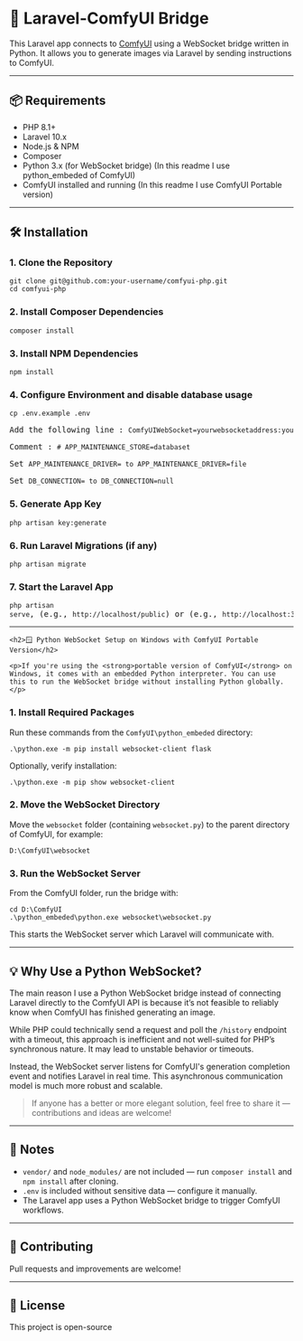   <h1>🚀 Laravel-ComfyUI Bridge</h1>

  <p>This Laravel app connects to <a href="https://github.com/comfyanonymous/ComfyUI" target="_blank">ComfyUI</a> using a WebSocket bridge written in Python. It allows you to generate images via Laravel by sending instructions to ComfyUI.</p>

  <hr>

  <h2>📦 Requirements</h2>
  <ul>
    <li>PHP 8.1+</li>
    <li>Laravel 10.x</li>
    <li>Node.js & NPM</li>
    <li>Composer</li>
    <li>Python 3.x (for WebSocket bridge) (In this readme I use python_embeded of ComfyUI)</li>
    <li>ComfyUI installed and running (In this readme I use ComfyUI Portable version)</li>
  </ul>

  <hr>

  <h2>🛠️ Installation</h2>

  <h3>1. Clone the Repository</h3>
  <pre><code>git clone git@github.com:your-username/comfyui-php.git
cd comfyui-php</code></pre>

  <h3>2. Install Composer Dependencies</h3>
  
  <pre><code>composer install</code></pre>

  <h3>3. Install NPM Dependencies</h3>
  
  <pre><code>npm install</code></pre>

  <h3>4. Configure Environment and disable database usage</h3>
  
  <pre><code>cp .env.example .env</code></pre>
  <pre>Add the following line : <code>ComfyUIWebSocket=yourwebsocketaddress:yourwebsocketport</code></pre>
  <pre>Comment : <code># APP_MAINTENANCE_STORE=databaset</code></pre>
  <pre>Set <code>APP_MAINTENANCE_DRIVER= to APP_MAINTENANCE_DRIVER=file</code></pre>
  <pre>Set <code>DB_CONNECTION= to DB_CONNECTION=null</code></pre>
  
  <h3>5. Generate App Key</h3>
  
  <pre><code>php artisan key:generate</code></pre>

  <h3>6. Run Laravel Migrations (if any)</h3>
  
  <pre><code>php artisan migrate</code></pre>

  <h3>7. Start the Laravel App</h3>
  
  <pre><code>php artisan serve</code>, (e.g., <code>http://localhost/public</code>) or (e.g., <code>http://localhost:3000</code>) </pre>

  <hr>

    <h2>🪟 Python WebSocket Setup on Windows with ComfyUI Portable Version</h2>

    <p>If you're using the <strong>portable version of ComfyUI</strong> on Windows, it comes with an embedded Python interpreter. You can use this to run the WebSocket bridge without installing Python globally.</p>

  <h3>1. Install Required Packages</h3>
  <p>Run these commands from the <code>ComfyUI\python_embeded</code> directory:</p>
  <pre><code>.\python.exe -m pip install websocket-client flask</code></pre>

  <p>Optionally, verify installation:</p>
  <pre><code>.\python.exe -m pip show websocket-client</code></pre>

  <h3>2. Move the WebSocket Directory</h3>
  <p>Move the <code>websocket</code> folder (containing <code>websocket.py</code>) to the parent directory of ComfyUI, for example:</p>
  <pre><code>D:\ComfyUI\websocket</code></pre>

  <h3>3. Run the WebSocket Server</h3>
  <p>From the ComfyUI folder, run the bridge with:</p>
  <pre><code>cd D:\ComfyUI
.\python_embeded\python.exe websocket\websocket.py</code></pre>

  <p>This starts the WebSocket server which Laravel will communicate with.</p>

  <hr>

  <h2>💡 Why Use a Python WebSocket?</h2>

  <p>The main reason I use a Python WebSocket bridge instead of connecting Laravel directly to the ComfyUI API is because it’s not feasible to reliably know when ComfyUI has finished generating an image.</p>

  <p>While PHP could technically send a request and poll the <code>/history</code> endpoint with a timeout, this approach is inefficient and not well-suited for PHP’s synchronous nature. It may lead to unstable behavior or timeouts.</p>

  <p>Instead, the WebSocket server listens for ComfyUI's generation completion event and notifies Laravel in real time. This asynchronous communication model is much more robust and scalable.</p>

  <blockquote>
    If anyone has a better or more elegant solution, feel free to share it — contributions and ideas are welcome!
  </blockquote>

  <hr>

  <h2>📂 Notes</h2>
  <ul>
    <li><code>vendor/</code> and <code>node_modules/</code> are not included — run <code>composer install</code> and <code>npm install</code> after cloning.</li>
    <li><code>.env</code> is included without sensitive data — configure it manually.</li>
    <li>The Laravel app uses a Python WebSocket bridge to trigger ComfyUI workflows.</li>
  </ul>

  <hr>

  <h2>🤝 Contributing</h2>
  <p>Pull requests and improvements are welcome!</p>

  <hr>

  <h2>📝 License</h2>
  <p>This project is open-source</p>
